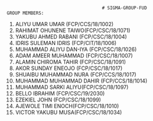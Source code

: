                                         # SIGMA-GROUP-FUD
    GROUP MEMBERS:
1. ALIYU UMAR UMAR (FCP/CCS/18/1002)
2. RAHIMAT OHUNENE TAIWO(FCP/CSC/18/1071)
3. YAKUBU AHMED RABANI (FCP/CSC/18/1004)
4. IDRIS SULEMAN IDRIS (FCP/CIT/18/1006)
5. MUHAMMAD ALIYU DAN-IYA (FCP/CSC/18/1026)
6. ADAM AMEER MUHAMMAD (FCP/CSC/18/1007)
7. ALAMIN CHIROMA TAHIR (FCP/CSC/18/1091)
8. AKOR SUNDAY ENEOJO (FCP/CSC/18/1017)
9. SHUAIBU MUHAMMAD NURA (FCP/CCS/18/1017)
10. MUHAMMAD MUHAMMAD DAHIR (FCP/CCS/18/1014)
11. MUHAMMAD SARKI ALIYU(FCP/CSC/18/1097)
12. BELLO IBRAHIM (FCP/CSC/19/2030)
13. EZEKIEL JOHN (FCP/CSC/18/1099)
14. AJEWOLE TIMI ENOCH(FCP/CSC/18/1010)
15. VICTOR YAKUBU MUSA(FCP/CSC/18/1034)

